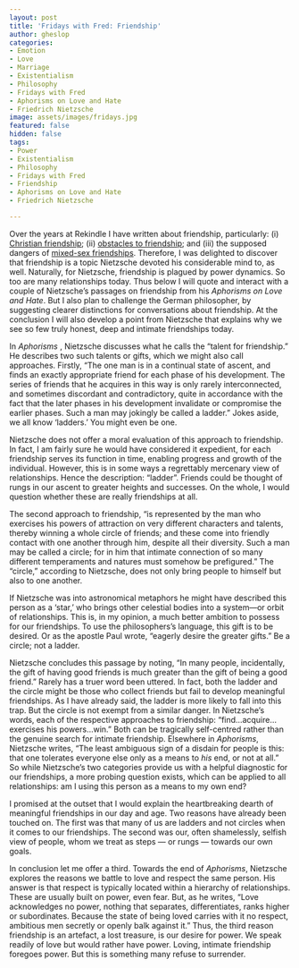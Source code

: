 ```yaml
---
layout: post
title: 'Fridays with Fred: Friendship'
author: gheslop
categories:
- Emotion
- Love
- Marriage
- Existentialism
- Philosophy
- Fridays with Fred
- Aphorisms on Love and Hate
- Friedrich Nietzsche
image: assets/images/fridays.jpg
featured: false
hidden: false
tags:
- Power
- Existentialism
- Philosophy
- Fridays with Fred
- Friendship
- Aphorisms on Love and Hate
- Friedrich Nietzsche

---
```

Over the years at Rekindle I have written about friendship, particularly: (i) [Christian friendship](http://www.rekindle.co.za/content/friendship/ "Christian friendship"); (ii) [obstacles to friendship](http://www.rekindle.co.za/content/six-obstacles-to-friendship-in-your-life/ "Six obstacles to friendship"); and (iii) the supposed dangers of [mixed-sex friendships](https://rekindle.co.za/content/can-i-be-friends-with-girls/ "Can I be friends with girls?"). Therefore, I was delighted to discover that friendship is a topic Nietzsche devoted his considerable mind to, as well. Naturally, for Nietzsche, friendship is plagued by power dynamics. So too are many relationships today. Thus below I will quote and interact with a couple of Nietzsche’s passages on friendship from his _Aphorisms on Love and Hate_. But I also plan to challenge the German philosopher, by suggesting clearer distinctions for conversations about friendship. At the conclusion I will also develop a point from Nietzsche that explains why we see so few truly honest, deep and intimate friendships today.

In _Aphorisms_ , Nietzsche discusses what he calls the “talent for friendship.” He describes two such talents or gifts, which we might also call approaches. Firstly, “The one man is in a continual state of ascent, and finds an exactly appropriate friend for each phase of his development. The series of friends that he acquires in this way is only rarely interconnected, and sometimes discordant and contradictory, quite in accordance with the fact that the later phases in his development invalidate or compromise the earlier phases. Such a man may jokingly be called a ladder.” Jokes aside, we all know ‘ladders.’ You might even be one.

Nietzsche does not offer a moral evaluation of this approach to friendship. In fact, I am fairly sure he would have considered it expedient, for each friendship serves its function in time, enabling progress and growth of the individual. However, this is in some ways a regrettably mercenary view of relationships. Hence the description: “ladder”. Friends could be thought of rungs in our ascent to greater heights and successes. On the whole, I would question whether these are really friendships at all.

The second approach to friendship, “is represented by the man who exercises his powers of attraction on very different characters and talents, thereby winning a whole circle of friends; and these come into friendly contact with one another through him, despite all their diversity. Such a man may be called a circle; for in him that intimate connection of so many different temperaments and natures must somehow be prefigured.” The “circle,” according to Nietzsche, does not only bring people to himself but also to one another.

If Nietzsche was into astronomical metaphors he might have described this person as a ‘star,’ who brings other celestial bodies into a system—or orbit of relationships. This is, in my opinion, a much better ambition to possess for our friendships. To use the philosophers’s language, this gift is to be desired. Or as the apostle Paul wrote, “eagerly desire the greater gifts.” Be a circle; not a ladder.

Nietzsche concludes this passage by noting, “In many people, incidentally, the gift of having good friends is much greater than the gift of being a good friend.” Rarely has a truer word been uttered. In fact, both the ladder and the circle might be those who collect friends but fail to develop meaningful friendships. As I have already said, the ladder is more likely to fall into this trap. But the circle is not exempt from a similar danger. In Nietzsche’s words, each of the respective approaches to friendship: “find…acquire…exercises his powers…win.” Both can be tragically self-centred rather than the genuine search for intimate friendship. Elsewhere in _Aphorisms_, Nietzsche writes, “The least ambiguous sign of a disdain for people is this: that one tolerates everyone else only as a means to _his_ end, or not at all.” So while Nietzsche’s two categories provide us with a helpful diagnostic for our friendships, a more probing question exists, which can be applied to all relationships: am I using this person as a means to my own end?

I promised at the outset that I would explain the heartbreaking dearth of meaningful friendships in our day and age. Two reasons have already been touched on. The first was that many of us are ladders and not circles when it comes to our friendships. The second was our, often shamelessly, selfish view of people, whom we treat as steps — or rungs — towards our own goals.

In conclusion let me offer a third. Towards the end of _Aphorisms_, Nietzsche explores the reasons we battle to love and respect the same person. His answer is that respect is typically located within a hierarchy of relationships. These are usually built on power, even fear. But, as he writes, “Love acknowledges no power, nothing that separates, differentiates, ranks higher or subordinates. Because the state of being loved carries with it no respect, ambitious men secretly or openly balk against it.” Thus, the third reason friendship is an artefact, a lost treasure, is our desire for power. We speak readily of love but would rather have power. Loving, intimate friendship foregoes power. But this is something many refuse to surrender.
